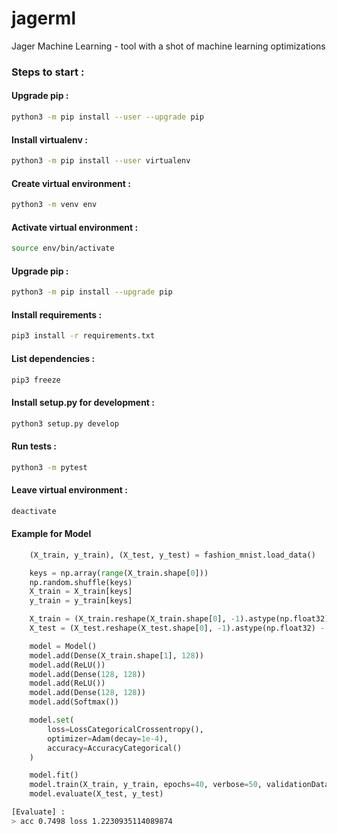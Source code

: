 # jagerml
Jager Machine Learning - tool with a shot of machine learning optimizations

###  Steps to start :

#### Upgrade pip :
```bash
python3 -m pip install --user --upgrade pip
```
#### Install virtualenv : 
```bash
python3 -m pip install --user virtualenv
```
#### Create virtual environment :
```bash
python3 -m venv env
```
#### Activate virtual environment : 
```bash
source env/bin/activate
```
#### Upgrade pip :
```bash
python3 -m pip install --upgrade pip
```
#### Install requirements :
```bash
pip3 install -r requirements.txt
```
#### List dependencies :
```bash
pip3 freeze
```
#### Install setup.py for development :
```bash
python3 setup.py develop
```
#### Run tests :
```bash
python3 -m pytest
```
#### Leave virtual environment : 
```bash
deactivate
```

#### Example for Model
```python
    (X_train, y_train), (X_test, y_test) = fashion_mnist.load_data()

    keys = np.array(range(X_train.shape[0]))
    np.random.shuffle(keys)
    X_train = X_train[keys]
    y_train = y_train[keys]

    X_train = (X_train.reshape(X_train.shape[0], -1).astype(np.float32) - 127.5) / 127.5
    X_test = (X_test.reshape(X_test.shape[0], -1).astype(np.float32) - 127.5) / 127.5

    model = Model()
    model.add(Dense(X_train.shape[1], 128))
    model.add(ReLU())
    model.add(Dense(128, 128))
    model.add(ReLU())
    model.add(Dense(128, 128))
    model.add(Softmax())

    model.set(
        loss=LossCategoricalCrossentropy(),
        optimizer=Adam(decay=1e-4),
        accuracy=AccuracyCategorical()
    )

    model.fit()
    model.train(X_train, y_train, epochs=40, verbose=50, validationData=(X_test, y_test), batchSize=128)
    model.evaluate(X_test, y_test)
```
```bash
[Evaluate] :
> acc 0.7498 loss 1.2230935114089874
```

